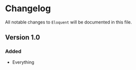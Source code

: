 # Changelog

All notable changes to `Eloquent` will be documented in this file.

## Version 1.0

### Added
- Everything
